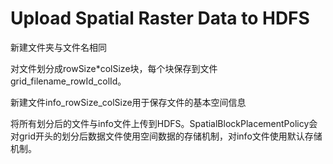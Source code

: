 

# Upload Spatial Raster Data to HDFS


新建文件夹与文件名相同

对文件划分成rowSize*colSize块，每个块保存到文件grid_filename_rowId_colId。

新建文件info_rowSize_colSize用于保存文件的基本空间信息

将所有划分后的文件与info文件上传到HDFS。SpatialBlockPlacementPolicy会对grid开头的划分后数据文件使用空间数据的存储机制，对info文件使用默认存储机制。



